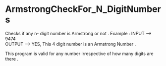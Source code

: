 # ArmstrongCheckFor_N_DigitNumbers
Checks if any n- digit number is Armstrong or not .
Example :                INPUT --> 9474  
          OUTPUT --> YES, This  4  digit number is an Armstrong Number .
          
This program is valid for any number irrespective of how many digits are there .           
